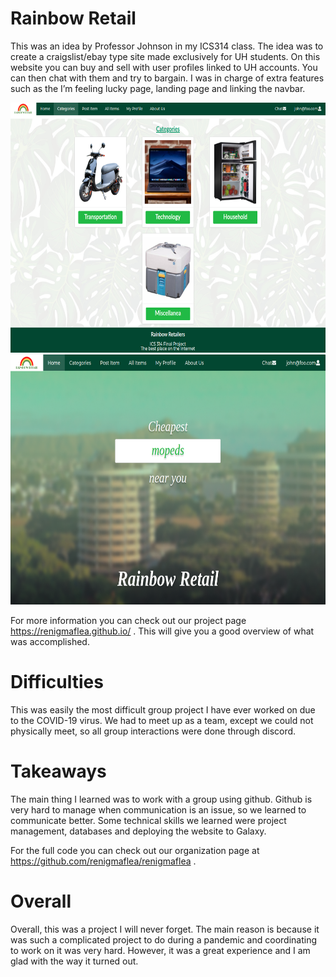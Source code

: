 # Rainbow Retail

This was an idea by Professor Johnson in my ICS314 class. The idea was to create a craigslist/ebay type site made exclusively for UH students. On this website you can buy and sell with user profiles linked to UH accounts. You can then chat with them and try to bargain. I was in charge of extra features such as the I’m feeling lucky page, landing page and linking the navbar. 



<img class="ui image" src="../images/categories.png" width="600" height="400">

<img class="ui image" src="../images/LandingPage1.png" width="600" height="400">

For more information you can check out our project page https://renigmaflea.github.io/ . This will give you a good overview of what was accomplished.

# Difficulties

This was easily the most difficult group project I have ever worked on due to the COVID-19 virus. We had to meet up as a team, except we could not physically meet, so all group interactions were done through discord.


# Takeaways

The main thing I learned was to work with a group using github. Github is very hard to manage when communication is an issue, so we learned to communicate better. Some technical skills we learned were project management, databases and deploying the website to Galaxy. 

For the full code you can check out our organization page at https://github.com/renigmaflea/renigmaflea .

# Overall

Overall, this was a project I will never forget. The main reason is because it was such a complicated project to do during a pandemic and coordinating to work on it was very hard. However, it was a great experience and I am glad with the way it turned out.
